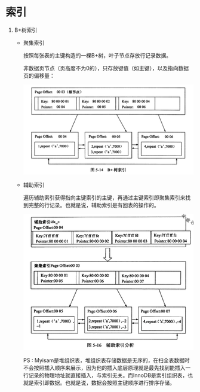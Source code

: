 # 索引 

1. B+树索引  

   * 聚集索引  

     按照每张表的主键构造的一棵B+树，叶子节点存放行记录数据。
     
     非数据页节点（页高度不为0的），只存放键值（如主键），以及指向数据页的偏移量：
     
     ![avatar](.\pic\B+树索引.png)
     
   * 辅助索引
   
     遍历辅助索引获得指向主键索引的主键，再通过主键索引即聚集索引来找到完整的行记录。也就是说，辅助索引是有回表的操作的。
   
     ![avatar](./pic/辅助索引分析.png)
   
     PS : Myisam是堆组织表，堆组织表存储数据是无序的，在扫全表数据时不会按照插入顺序来展示，因为他的插入底层原理就是最先找到能插入一行记录的物理地址就直接插入，与索引无关。而InnoDB是索引组织表，也就是索引即数据。也就是说，数据会按照主键顺序进行排序存储。

